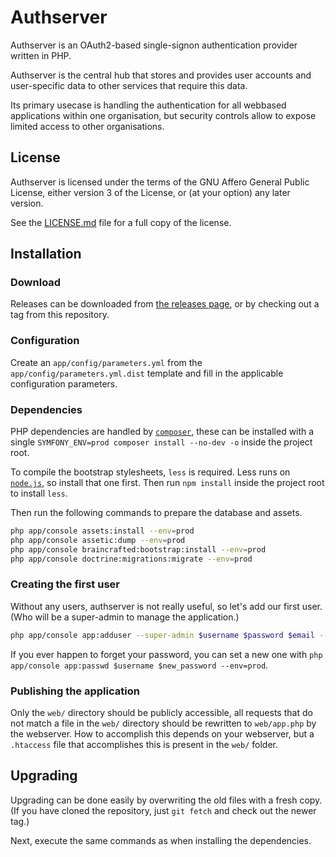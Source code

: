 # Authserver

Authserver is an OAuth2-based single-signon authentication provider written in PHP.

Authserver is the central hub that stores and provides user accounts and user-specific data to other services that
require this data.

Its primary usecase is handling the authentication for all webbased applications within one organisation,
but security controls allow to expose limited access to other organisations.

## License

Authserver is licensed under the terms of the GNU Affero General Public License, either version 3 of the License,
or (at your option) any later version.

See the [LICENSE.md](https://github.com/vierbergenlars/authserver/blob/master/LICENSE.md) file for a full copy of the license.

## Installation

### Download

Releases can be downloaded from [the releases page](https://github.com/vierbergenlars/authserver/releases),
or by checking out a tag from this repository.

### Configuration

Create an `app/config/parameters.yml` from the `app/config/parameters.yml.dist` template and fill in the applicable
configuration parameters.

### Dependencies

PHP dependencies are handled by [`composer`](https://getcomposer.org/),
these can be installed with a single `SYMFONY_ENV=prod composer install --no-dev -o` inside the project root.

To compile the bootstrap stylesheets, `less` is required. Less runs on  [`node.js`](https://nodejs.org/),
so install that one first. Then run `npm install` inside the project root to install `less`.

Then run the following commands to prepare the database and assets.

```bash
php app/console assets:install --env=prod
php app/console assetic:dump --env=prod
php app/console braincrafted:bootstrap:install --env=prod
php app/console doctrine:migrations:migrate --env=prod
```

### Creating the first user

Without any users, authserver is not really useful, so let's add our first user.
(Who will be a super-admin to manage the application.)

```bash
php app/console app:adduser --super-admin $username $password $email --env=prod
```

If you ever happen to forget your password,
you can set a new one with `php app/console app:passwd $username $new_password --env=prod`.

### Publishing the application

Only the `web/` directory should be publicly accessible, all requests that do not match a file in the `web/` directory
should be rewritten to `web/app.php` by the webserver. How to accomplish this depends on your webserver,
but a `.htaccess` file that accomplishes this is present in the `web/` folder.

## Upgrading

Upgrading can be done easily by overwriting the old files with a fresh copy.
(If you have cloned the repository, just `git fetch` and check out the newer tag.)

Next, execute the same commands as when installing the dependencies.





